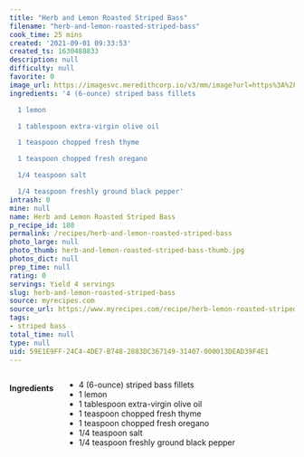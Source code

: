 ```yaml
---
title: "Herb and Lemon Roasted Striped Bass"
filename: "herb-and-lemon-roasted-striped-bass"
cook_time: 25 mins
created: '2021-09-01 09:33:53'
created_ts: 1630488833
description: null
difficulty: null
favorite: 0
image_url: https://imagesvc.meredithcorp.io/v3/mm/image?url=https%3A%2F%2Fcdn-image.myrecipes.com%2Fsites%2Fdefault%2Ffiles%2Fstyles%2Fmedium_2x%2Fpublic%2Fimage%2Frecipes%2Fck%2F10%2F08%2Fherb-roasted-bass-ck-x.jpg%3Fitok%3DQPzVZ7gR&w=400&c=sc&poi=face&q=85
ingredients: '4 (6-ounce) striped bass fillets

  1 lemon

  1 tablespoon extra-virgin olive oil

  1 teaspoon chopped fresh thyme

  1 teaspoon chopped fresh oregano

  1/4 teaspoon salt

  1/4 teaspoon freshly ground black pepper'
intrash: 0
mine: null
name: Herb and Lemon Roasted Striped Bass
p_recipe_id: 180
permalink: /recipes/herb-and-lemon-roasted-striped-bass
photo_large: null
photo_thumb: herb-and-lemon-roasted-striped-bass-thumb.jpg
photos_dict: null
prep_time: null
rating: 0
servings: Yield 4 servings
slug: herb-and-lemon-roasted-striped-bass
source: myrecipes.com
source_url: https://www.myrecipes.com/recipe/herb-lemon-roasted-striped-bass
tags:
- striped bass
total_time: null
type: null
uid: 59E1E9FF-24C4-4DE7-B748-2883DC367149-31407-000013DEAD39F4E1
---
```

<div class="columns large-7 small-12" id="writeup">	</div><!-- #writeup -->
</div><!-- #row-one -->
<div class="row" id="row-two">	<div class="columns large-4 small-12" id="ingredients"><h4>Ingredients</h4><div class="box box-ingredients content"><ul>
<li>4 (6-ounce) striped bass fillets</li>
<li>1 lemon</li>
<li>1 tablespoon extra-virgin olive oil</li>
<li>1 teaspoon chopped fresh thyme</li>
<li>1 teaspoon chopped fresh oregano</li>
<li>1/4 teaspoon salt</li>
<li>1/4 teaspoon freshly ground black pepper</li>
</ul>
</div>	</div>	<div class="columns large-6 small-12" id="directions">	</div>